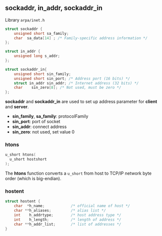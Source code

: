## sockaddr, in_addr, sockaddr_in

Library ``arpa/inet.h``

```c
struct sockaddr { 
    unsigned short sa_family;
    char  sa_data[14] ; /* Family-specific address information */
}; 

struct in_addr {
    unsigned long s_addr;
};

struct sockaddr_in{
    unsigned short sin_family;
    unsigned short sin_port; /* Address port (16 bits) */
    struct in_addr sin_addr; /* Internet address (32 bits) */
    char    sin_zero[8]; /* Not used, must be zero */
};
```

**sockaddr** and **sockaddr_in** are used to set up address parameter for **client** and **server**.

* **sin_family**, **sa_family**: protocolFamily
* **sin_port**: port of socket
* **sin_addr**: connect address
* **sin_zero**: not used, set value 0

### htons

```c
u_short htons(
  u_short hostshort
);
```

The **htons** function converts a ``u_short`` from host to TCP/IP network byte order (which is big-endian).

### hostent

```c
struct hostent {
    char  *h_name;            /* official name of host */
    char **h_aliases;         /* alias list */
    int    h_addrtype;        /* host address type */
    int    h_length;          /* length of address */
    char **h_addr_list;       /* list of addresses */
}
```